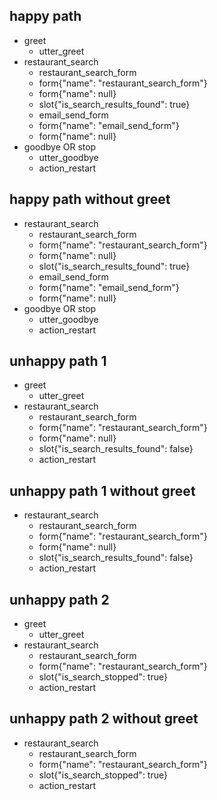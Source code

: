 ## happy path
* greet
    - utter_greet
* restaurant_search
    - restaurant_search_form
    - form{"name": "restaurant_search_form"}
    - form{"name": null}
    - slot{"is_search_results_found": true}
    - email_send_form
    - form{"name": "email_send_form"}
    - form{"name": null}
* goodbye OR stop
    - utter_goodbye
    - action_restart

## happy path without greet
* restaurant_search
    - restaurant_search_form
    - form{"name": "restaurant_search_form"}
    - form{"name": null}
    - slot{"is_search_results_found": true}
    - email_send_form
    - form{"name": "email_send_form"}
    - form{"name": null}
* goodbye OR stop
    - utter_goodbye
    - action_restart

## unhappy path 1
* greet
    - utter_greet
* restaurant_search
    - restaurant_search_form
    - form{"name": "restaurant_search_form"}
    - form{"name": null}
    - slot{"is_search_results_found": false}
    - action_restart

## unhappy path 1 without greet
* restaurant_search
    - restaurant_search_form
    - form{"name": "restaurant_search_form"}
    - form{"name": null}
    - slot{"is_search_results_found": false}
    - action_restart

## unhappy path 2
* greet
    - utter_greet
* restaurant_search
    - restaurant_search_form
    - form{"name": "restaurant_search_form"}
    - slot{"is_search_stopped": true}
    - action_restart

## unhappy path 2 without greet
* restaurant_search
    - restaurant_search_form
    - form{"name": "restaurant_search_form"}
    - slot{"is_search_stopped": true}
    - action_restart